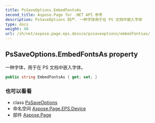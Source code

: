 ```yaml
---
title: PsSaveOptions.EmbedFontsAs
second_title: Aspose.Page for .NET API 参考
description: PsSaveOptions 财产. 一种字体用于在 PS 文档中嵌入字体
type: docs
weight: 40
url: /zh/net/aspose.page.eps.device/pssaveoptions/embedfontsas/
---
```

## PsSaveOptions.EmbedFontsAs property

一种字体，用于在 PS 文档中嵌入字体。

```csharp
public string EmbedFontsAs { get; set; }
```

### 也可以看看

* class [PsSaveOptions](../)
* 命名空间 [Aspose.Page.EPS.Device](../../pssaveoptions/)
* 部件 [Aspose.Page](../../../)


